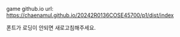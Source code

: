 game github.io url:
https://chaenamul.github.io/20242R0136COSE45700/p1/dist/index

폰트가 로딩이 안되면 새로고침해주세요.
